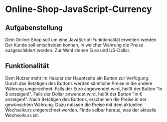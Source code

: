 

# Online-Shop-JavaScript-Currency
## Aufgabenstellung
Dein Online-Shop soll um eine JavaScript-Funktionalität erweitert werden.
Der Kunde soll entscheiden können, in welcher Währung die Preise ausgeschildert werden.
Zur Wahl stehen Euro und US-Dollar.
## Funktionalität
Dem Nutzer steht im Header der Hauptseite ein Button zur Verfügung. Durch das Betätigen des Buttons werden sämtliche Preise in die andere Währung umgerechnet.
Falls der Euro angewendet wird, heißt der Button "In $ anzeigen!".
Falls der Dollar anwendet wird, heißt der Button "In € anzeigen!".
Nach Betätigen des Buttons, erscheinen die Preise in der gewünschten Währung. Dazu müssen die Preise mit dem aktuellen Wechselkurs umgerechnet werden. Finde selber heraus, was der aktuelle Wechselkurs ist.